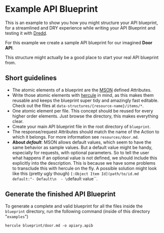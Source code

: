 # Example API Blueprint

This is an example to show you how you might structure your API blueprint, for
a streamlined and DRY experience while writing your API Blueprint and testing it
with [Dredd](https://github.com/apiaryio/dredd).  

For this example we create a sample API blueprint for our imagined **Door API**.  

This structure might actually be a good place to start your real API blueprint
from.  

## Short guidelines

- The atomic elements of a blueprint are the
  [MSON](https://github.com/apiaryio/mson) defined Attributes.
- Write those atomic elements with
  [hercule](https://github.com/jamesramsay/hercule) in mind, as this makes them
reusable and keeps the blueprint super tidy and amazingly fast editable. Check
out the files at `data-structures/{resource-name}/items/*`.
- One atomic element per file. This concept should be reused for every higher
  order elements. Just browse the directory, this makes everything clear.
- Create your main API blueprint file in the root directory of `blueprint`.
- The response/request Attributes should match the name of the Action to which it belongs. For more information see `resources/door.md`.
- **About _default_**: MSON allows default values, which seem to have the same behavior as sample values. But a default value might be handy, especially for requests, with optional parameters. So to tell the user what happens if an optional value is not defined, we should include this explicitly into the description. This is because we have some problems to transclude this with hercule on the fly. A possible solution might look like this (pretty ugly though) `[:Object Item Id](path/to/id.md default:"- Default\n  - \`default value\``.

## Generate the finished API Blueprint

To generate a complete and valid blueprint for all the files inside the
`blueprint` directory, run the following command (inside of this directory
"`examples`")

```
hercule blueprint/door.md -o apiary.apib
```
